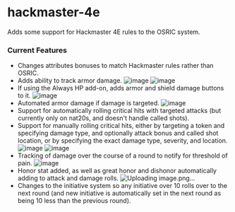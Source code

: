 # hackmaster-4e
Adds some support for Hackmaster 4E rules to the OSRIC system.

### Current Features  
* Changes attributes bonuses to match Hackmaster rules rather than OSRIC.
* Adds ability to track armor damage.
![image](https://user-images.githubusercontent.com/5131736/211449165-3d4626f8-05d5-4672-a8ad-7ab15cd77770.png)
![image](https://user-images.githubusercontent.com/5131736/211449233-fcb9d604-095f-4204-b67f-0142114dee2c.png)
* If using the Always HP add-on, adds armor and shield damage buttons to it.
![image](https://user-images.githubusercontent.com/5131736/211449299-da98efaf-f6a7-42be-8373-eec7e219bf81.png)
* Automated armor damage if damage is targeted.
![image](https://user-images.githubusercontent.com/5131736/211449394-0486b7ec-5fd8-495b-b74b-e94ef7451a45.png)
* Support for automatically rolling critical hits with targeted attacks (but currently only on nat20s, and doesn't handle called shots).
* Support for manually rolling critical hits, either by targeting a token and specifying damage type, and optionally attack bonus and called shot location, or by specifying the exact damage type, severity, and location.
![image](https://user-images.githubusercontent.com/5131736/211449456-732f879e-5fbb-4286-a433-bffef26dd145.png)
![image](https://user-images.githubusercontent.com/5131736/211449501-61502f63-a122-4b56-8db4-95365e7a8ffb.png)
* Tracking of damage over the course of a round to notify for threshold of pain.
![image](https://user-images.githubusercontent.com/5131736/211449543-27e577be-3c7e-456d-a779-30f21ba16add.png)
* Honor stat added, as well as great honor and dishonor automatically adding to attack and damage rolls.
![Uploading image.png…]()
* Changes to the initiative system so any initiative over 10 rolls over to the next round (and new initiative is automatically set in the next round as being 10 less than the previous round).

